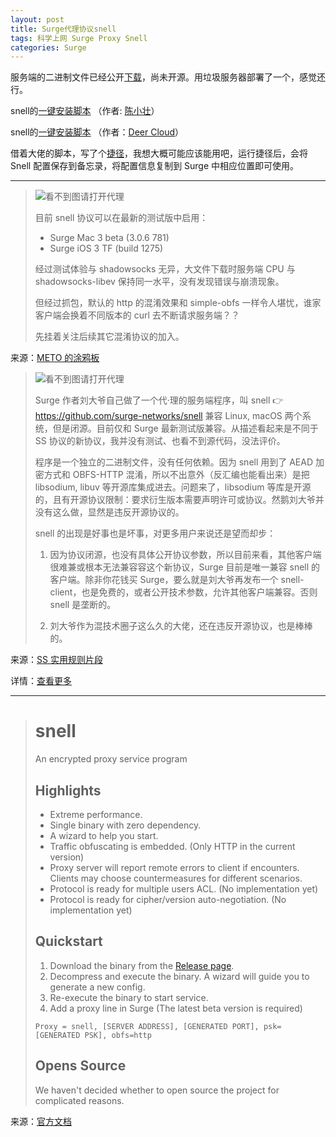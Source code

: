 ```yaml
---
layout: post
title: Surge代理协议snell
tags: 科学上网 Surge Proxy Snell
categories: Surge
---
```




服务端的二进制文件已经公开[下载](https://github.com/surge-networks/snell/releases)，尚未开源。用垃圾服务器部署了一个，感觉还行。

snell的[一键安装脚本](https://github.com/primovist/snell.sh) （作者: [陈小壮](https://github.com/primovist)）

snell的[一键安装脚本](https://github.com/DeerCloud/docker-snell) （作者：[Deer Cloud](https://github.com/DeerCloud/docker-snell)）

借着大佬的脚本，写了个[捷径](https://github.com/ydzydzydz/Rules/raw/master/shortcut/Snell%E5%AE%89%E8%A3%85%26%E5%8D%B8%E8%BD%BD%26%E7%AE%A1%E7%90%86.shortcut)，我想大概可能应该能用吧，运行捷径后，会将 Snell 配置保存到备忘录，将配置信息复制到 Surge 中相应位置即可使用。

<!-- more -->

---

> ![看不到图请打开代理](https://cdn5.telesco.pe/file/cSsXdD2nVOkHKDlRZGT0cUS6mBEfX8t40Id5JIobYAd4blQGNpyGcgVX0khb8Rdc-YU8aAMBTrPIEyDWCa1ZE77XM2BiDcp2iViJcsQp-uChvpMn0C80gWCVmS50hqxwaUO5QRDwFamr7ud9JmWvi879VzHzLuAg27TTwVndstBpwIAR6W1lKJDuhxJfpETVzN31r607i0B5N1yMA7KxGMki3k9B9n-iKMDqZdGwXiC06T0Kjg4cg1vBmWSSAENySForch2gmHCwGy1uNDPEW2EQIguyqBTnQHbAWAhigelnFQavORe8uZuBUediiWwyOKKxYLy-EVH-1V3qmBzC1g.jpg)
>
> 目前 snell 协议可以在最新的测试版中启用：
>
> - Surge Mac 3 beta (3.0.6 781)
> - Surge iOS 3 TF (build 1275) 
>
> 经过测试体验与 shadowsocks 无异，大文件下载时服务端 CPU 与 shadowsocks-libev 保持同一水平，没有发现错误与崩溃现象。
>
> 但经过抓包，默认的 http 的混淆效果和 simple-obfs 一样令人堪忧，谁家客户端会换着不同版本的 curl 去不断请求服务端？？
>
> 先挂着关注后续其它混淆协议的加入。

来源：[METO 的涂鸦板](https://t.me/metooooo/1575)

> ![看不到图请打开代理](https://cdn5.telesco.pe/file/u7Vzjl724eo01YZMAeJvEQRhgzuegXsMMMBjG-KgEl1gXskMEOtR5MDiNJF7nvb5CsiDnXcY05ox3eeojeC2yIofdmrUvObSgb6j4y43P-FJnFe2yOcsewemjmcIDuRI1NrqHROntMhWxkvOuxn2jilnf57BfgjOm_hQ5rgthca2uDa7z405BTune267wcZoZ81wDJg39erIKsTqdtmYqTuABVUBqzxy76L20EkzGxPUehVESHAdPZc6pa1TXzn_9Ec42g779faNian_yK0r34sIjWmVHZhBuqHWo2-MJizwoFjgTSviJW39r3NZ3KKUe4oFedLBJP-j6dkX6I9M3g.jpg)
>
> Surge 作者刘大爷自己做了一个代·理的服务端程序，叫 snell 👉 https://github.com/surge-networks/snell 兼容 Linux, macOS 两个系统，但是闭源。目前仅和 Surge 最新测试版兼容。从描述看起来是不同于 SS 协议的新协议，我并没有测试、也看不到源代码，没法评价。
>
> 程序是一个独立的二进制文件，没有任何依赖。因为 snell 用到了 AEAD 加密方式和 OBFS-HTTP 混淆，所以不出意外（反汇编也能看出来）是把 libsodium, libuv 等开源库集成进去。问题来了，libsodium 等库是开源的，且有开源协议限制：要求衍生版本需要声明许可或协议。然鹅刘大爷并没有这么做，显然是违反开源协议的。
>
> snell 的出现是好事也是坏事，对更多用户来说还是望而却步：
>
> 1. 因为协议闭源，也没有具体公开协议参数，所以目前来看，其他客户端很难兼或根本无法兼容容这个新协议，Surge 目前是唯一兼容 snell 的客户端。除非你花钱买 Surge，要么就是刘大爷再发布一个 snell-client，也是免费的，或者公开技术参数，允许其他客户端兼容。否则 snell 是垄断的。
>
> 2. 刘大爷作为混技术圈子这么久的大佬，还在违反开源协议，也是棒棒的。

来源：[SS 实用规则片段](https://t.me/ssrule/198)

详情：[查看更多](https://github.com/surge-networks/snell/issues/6)

---

> # snell
>
> An encrypted proxy service program
>
> ## Highlights
>
> * Extreme performance.
> * Single binary with zero dependency.
> * A wizard to help you start.
> * Traffic obfuscating is embedded. (Only HTTP in the current version)
> * Proxy server will report remote errors to client if encounters. Clients may choose countermeasures for different scenarios.
> * Protocol is ready for multiple users ACL. (No implementation yet)
> * Protocol is ready for cipher/version auto-negotiation. (No implementation yet)
>
> ## Quickstart
>
> 1. Download the binary from the [Release page](https://github.com/surge-networks/snell/releases/latest).
> 2. Decompress and execute the binary. A wizard will guide you to generate a new config.
> 3. Re-execute the binary to start service.
> 4. Add a proxy line in Surge  (The latest beta version is required)
>
> `Proxy = snell, [SERVER ADDRESS], [GENERATED PORT], psk=[GENERATED PSK], obfs=http`
>
> ## Opens Source
>
> We haven't decided whether to open source the project for complicated reasons.

来源：[官方文档](https://github.com/surge-networks/snell)

